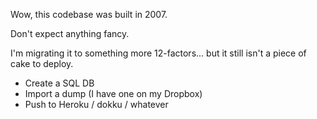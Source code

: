 Wow, this codebase was built in 2007.

Don't expect anything fancy.

I'm migrating it to something more 12-factors... but it still isn't a piece of cake to deploy.


* Create a SQL DB
* Import a dump (I have one on my Dropbox)
* Push to Heroku / dokku / whatever

